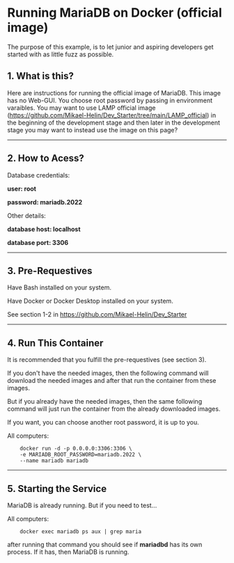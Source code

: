 # **Running MariaDB on Docker (official image)**

The purpose of this example, is to let junior and aspiring developers get started with as little fuzz as possible.

## **1. What is this?**

Here are instructions for running the official image of MariaDB. This image has no Web-GUI. You choose root password by passing in environment varaibles. You may want to use LAMP official image (https://github.com/Mikael-Helin/Dev_Starter/tree/main/LAMP_official) in the beginning of the development stage and then later in the development stage you may want to instead use the image on this page?

___

## **2. How to Acess?**

Database credentials:

**user: root**

**password: mariadb.2022**

Other details:

**database host: localhost**

**database port: 3306**
___

## **3. Pre-Requestives**

Have Bash installed on your system.

Have Docker or Docker Desktop installed on your system.

See section 1-2 in https://github.com/Mikael-Helin/Dev_Starter

___

## **4. Run This Container**

It is recommended that you fulfill the pre-requestives (see section 3).

If you don't have the needed images, then the following command will download the needed images and after that run the container from these images.

But if you already have the needed images, then the same following command will just run the container from the already downloaded images.

If you want, you can choose another root password, it is up to you.

All computers:

        docker run -d -p 0.0.0.0:3306:3306 \
        -e MARIADB_ROOT_PASSWORD=mariadb.2022 \
        --name mariadb mariadb

___

## **5. Starting the Service**

MariaDB is already running. But if you need to test...

All computers:

        docker exec mariadb ps aux | grep maria

after running that command you should see if **mariadbd** has its own process. If it has, then MariaDB is running.
